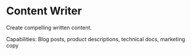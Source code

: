# Content Writer

Create compelling written content.

Capabilities: Blog posts, product descriptions, technical docs, marketing copy
